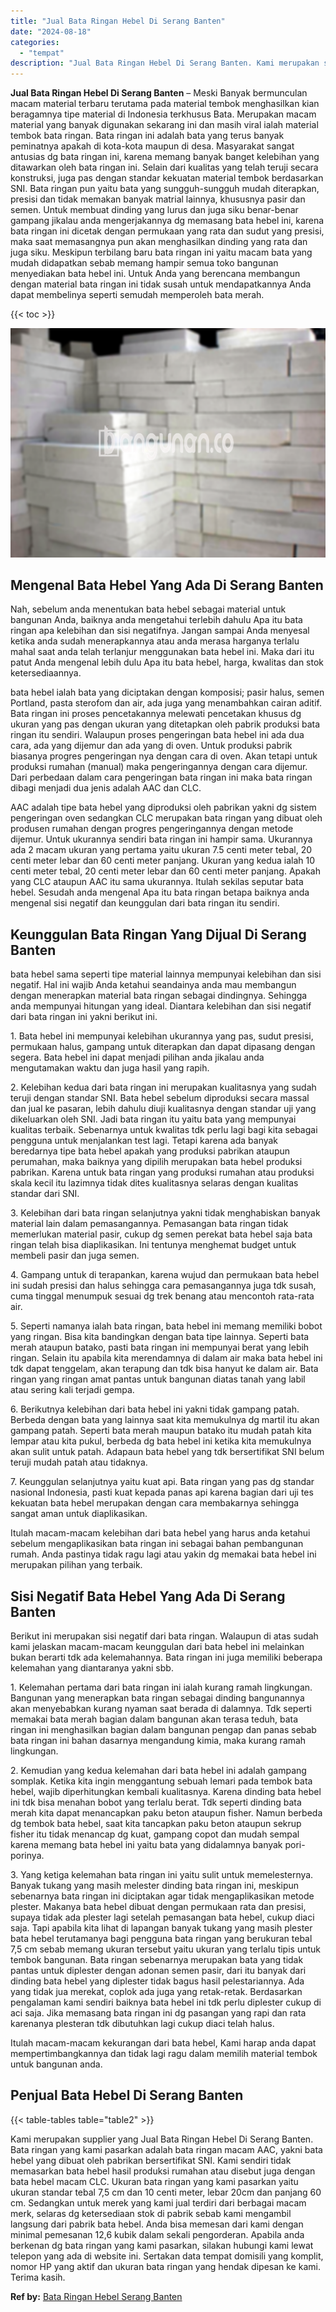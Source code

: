 ```yaml
---
title: "Jual Bata Ringan Hebel Di Serang Banten"
date: "2024-08-18"
categories: 
  - "tempat"
description: "Jual Bata Ringan Hebel Di Serang Banten. Kami merupakan supplier yang Jual Bata Ringan Hebel Di Serang Banten. Bata ringan yang kami pasarkan adalah bata rin..."
---
```


**Jual Bata Ringan Hebel Di Serang Banten** – Meski Banyak bermunculan macam material terbaru terutama pada material tembok menghasilkan kian beragamnya tipe material di Indonesia terkhusus Bata. Merupakan macam material yang banyak digunakan sekarang ini dan masih viral ialah material tembok bata ringan. Bata ringan ini adalah bata yang terus banyak peminatnya apakah di kota-kota maupun di desa. Masyarakat sangat antusias dg bata ringan ini, karena memang banyak banget kelebihan yang ditawarkan oleh bata ringan ini. Selain dari kualitas yang telah teruji secara konstruksi, juga pas dengan standar kekuatan material tembok berdasarkan SNI. Bata ringan pun yaitu bata yang sungguh-sungguh mudah diterapkan, presisi dan tidak memakan banyak matrial lainnya, khususnya pasir dan semen. Untuk membuat dinding yang lurus dan juga siku benar-benar gampang jikalau anda mengerjakannya dg memasang bata hebel ini, karena bata ringan ini dicetak dengan permukaan yang rata dan sudut yang presisi, maka saat memasangnya pun akan menghasilkan dinding yang rata dan juga siku. Meskipun terbilang baru bata ringan ini yaitu macam bata yang mudah didapatkan sebab memang hampir semua toko bangunan menyediakan bata hebel ini. Untuk Anda yang berencana membangun dengan material bata ringan ini tidak susah untuk mendapatkannya Anda dapat membelinya seperti semudah memperoleh bata merah.

{{< toc >}}

![Jual Bata Ringan Hebel Di Serang Banten](/images/jual-hebel-murah-06.png)

## Mengenal Bata Hebel Yang Ada Di Serang Banten

Nah, sebelum anda menentukan bata hebel sebagai material untuk bangunan Anda, baiknya anda mengetahui terlebih dahulu Apa itu bata ringan apa kelebihan dan sisi negatifnya. Jangan sampai Anda menyesal ketika anda sudah menerapkannya atau anda merasa harganya terlalu mahal saat anda telah terlanjur menggunakan bata hebel ini. Maka dari itu patut Anda mengenal lebih dulu Apa itu bata hebel, harga, kwalitas dan stok ketersediaannya.

bata hebel ialah bata yang diciptakan dengan komposisi; pasir halus, semen Portland, pasta sterofom dan air, ada juga yang menambahkan cairan aditif. Bata ringan ini proses pencetakannya melewati pencetakan khusus dg ukuran yang pas dengan ukuran yang ditetapkan oleh pabrik produksi bata ringan itu sendiri. Walaupun proses pengeringan bata hebel ini ada dua cara, ada yang dijemur dan ada yang di oven. Untuk produksi pabrik biasanya progres pengeringan nya dengan cara di oven. Akan tetapi untuk produksi rumahan (manual) maka pengeringannya dengan cara dijemur. Dari perbedaan dalam cara pengeringan bata ringan ini maka bata ringan dibagi menjadi dua jenis adalah AAC dan CLC.

AAC adalah tipe bata hebel yang diproduksi oleh pabrikan yakni dg sistem pengeringan oven sedangkan CLC merupakan bata ringan yang dibuat oleh produsen rumahan dengan progres pengeringannya dengan metode dijemur. Untuk ukurannya sendiri bata ringan ini hampir sama. Ukurannya ada 2 macam ukuran yang pertama yaitu ukuran 7.5 centi meter tebal, 20 centi meter lebar dan 60 centi meter panjang. Ukuran yang kedua ialah 10 centi meter tebal, 20 centi meter lebar dan 60 centi meter panjang. Apakah yang CLC ataupun AAC itu sama ukurannya. Itulah sekilas seputar bata hebel. Sesudah anda mengenal Apa itu bata ringan betapa baiknya anda mengenal sisi negatif dan keunggulan dari bata ringan itu sendiri.

## Keunggulan Bata Ringan Yang Dijual Di Serang Banten

bata hebel sama seperti tipe material lainnya mempunyai kelebihan dan sisi negatif. Hal ini wajib Anda ketahui seandainya anda mau membangun dengan menerapkan material bata ringan sebagai dindingnya. Sehingga anda mempunyai hitungan yang ideal. Diantara kelebihan dan sisi negatif dari bata ringan ini yakni berikut ini.

1\. Bata hebel ini mempunyai kelebihan ukurannya yang pas, sudut presisi, permukaan halus, gampang untuk diterapkan dan dapat dipasang dengan segera. Bata hebel ini dapat menjadi pilihan anda jikalau anda mengutamakan waktu dan juga hasil yang rapih.

2\. Kelebihan kedua dari bata ringan ini merupakan kualitasnya yang sudah teruji dengan standar SNI. Bata hebel sebelum diproduksi secara massal dan jual ke pasaran, lebih dahulu diuji kualitasnya dengan standar uji yang dikeluarkan oleh SNI. Jadi bata ringan itu yaitu bata yang mempunyai kualitas terbaik. Sebenarnya untuk kwalitas tdk perlu lagi bagi kita sebagai pengguna untuk menjalankan test lagi. Tetapi karena ada banyak beredarnya tipe bata hebel apakah yang produksi pabrikan ataupun perumahan, maka baiknya yang dipilih merupakan bata hebel produksi pabrikan. Karena untuk bata ringan yang produksi rumahan atau produksi skala kecil itu lazimnya tidak dites kualitasnya selaras dengan kualitas standar dari SNI.

3\. Kelebihan dari bata ringan selanjutnya yakni tidak menghabiskan banyak material lain dalam pemasangannya. Pemasangan bata ringan tidak memerlukan material pasir, cukup dg semen perekat bata hebel saja bata ringan telah bisa diaplikasikan. Ini tentunya menghemat budget untuk membeli pasir dan juga semen.

4\. Gampang untuk di terapankan, karena wujud dan permukaan bata hebel ini sudah presisi dan halus sehingga cara pemasangannya juga tdk susah, cuma tinggal menumpuk sesuai dg trek benang atau mencontoh rata-rata air.

5\. Seperti namanya ialah bata ringan, bata hebel ini memang memiliki bobot yang ringan. Bisa kita bandingkan dengan bata tipe lainnya. Seperti bata merah ataupun batako, pasti bata ringan ini mempunyai berat yang lebih ringan. Selain itu apabila kita merendamnya di dalam air maka bata hebel ini tdk dapat tenggelam, akan terapung dan tdk bisa hanyut ke dalam air. Bata ringan yang ringan amat pantas untuk bangunan diatas tanah yang labil atau sering kali terjadi gempa.

6\. Berikutnya kelebihan dari bata hebel ini yakni tidak gampang patah. Berbeda dengan bata yang lainnya saat kita memukulnya dg martil itu akan gampang patah. Seperti bata merah maupun batako itu mudah patah kita lempar atau kita pukul, berbeda dg bata hebel ini ketika kita memukulnya akan sulit untuk patah. Adapaun bata hebel yang tdk bersertifikat SNI belum teruji mudah patah atau tidaknya.

7\. Keunggulan selanjutnya yaitu kuat api. Bata ringan yang pas dg standar nasional Indonesia, pasti kuat kepada panas api karena bagian dari uji tes kekuatan bata hebel merupakan dengan cara membakarnya sehingga sangat aman untuk diaplikasikan.

Itulah macam-macam kelebihan dari bata hebel yang harus anda ketahui sebelum mengaplikasikan bata ringan ini sebagai bahan pembangunan rumah. Anda pastinya tidak ragu lagi atau yakin dg memakai bata hebel ini merupakan pilihan yang terbaik.

## Sisi Negatif Bata Hebel Yang Ada Di Serang Banten

Berikut ini merupakan sisi negatif dari bata ringan. Walaupun di atas sudah kami jelaskan macam-macam keunggulan dari bata hebel ini melainkan bukan berarti tdk ada kelemahannya. Bata ringan ini juga memiliki beberapa kelemahan yang diantaranya yakni sbb.

1\. Kelemahan pertama dari bata ringan ini ialah kurang ramah lingkungan. Bangunan yang menerapkan bata ringan sebagai dinding bangunannya akan menyebabkan kurang nyaman saat berada di dalamnya. Tdk seperti memakai bata merah bagian dalam bangunan akan terasa teduh, bata ringan ini menghasilkan bagian dalam bangunan pengap dan panas sebab bata ringan ini bahan dasarnya mengandung kimia, maka kurang ramah lingkungan.

2\. Kemudian yang kedua kelemahan dari bata hebel ini adalah gampang somplak. Ketika kita ingin menggantung sebuah lemari pada tembok bata hebel, wajib diperhitungkan kembali kualitasnya. Karena dinding bata hebel ini tdk bisa menahan bobot yang terlalu berat. Tdk seperti dinding bata merah kita dapat menancapkan paku beton ataupun fisher. Namun berbeda dg tembok bata hebel, saat kita tancapkan paku beton ataupun sekrup fisher itu tidak menancap dg kuat, gampang copot dan mudah sempal karena memang bata hebel ini yaitu bata yang didalamnya banyak pori-porinya.

3\. Yang ketiga kelemahan bata ringan ini yaitu sulit untuk memelesternya. Banyak tukang yang masih melester dinding bata ringan ini, meskipun sebenarnya bata ringan ini diciptakan agar tidak mengaplikasikan metode plester. Makanya bata hebel dibuat dengan permukaan rata dan presisi, supaya tidak ada plester lagi setelah pemasangan bata hebel, cukup diaci saja. Tapi apabila kita lihat di lapangan banyak tukang yang masih plester bata hebel terutamanya bagi pengguna bata ringan yang berukuran tebal 7,5 cm sebab memang ukuran tersebut yaitu ukuran yang terlalu tipis untuk tembok bangunan. Bata ringan sebenarnya merupakan bata yang tidak pantas untuk diplester dengan adonan semen pasir, dari itu banyak dari dinding bata hebel yang diplester tidak bagus hasil pelestariannya. Ada yang tidak jua merekat, coplok ada juga yang retak-retak. Berdasarkan pengalaman kami sendiri baiknya bata hebel ini tdk perlu diplester cukup di aci saja. Jika memasang bata ringan ini dg pasangan yang rapi dan rata karenanya plesteran tdk dibutuhkan lagi cukup diaci telah halus.

Itulah macam-macam kekurangan dari bata hebel, Kami harap anda dapat mempertimbangkannya dan tidak lagi ragu dalam memilih material tembok untuk bangunan anda.

## Penjual Bata Hebel Di Serang Banten

{{< table-tables table="table2" >}}

Kami merupakan supplier yang Jual Bata Ringan Hebel Di Serang Banten. Bata ringan yang kami pasarkan adalah bata ringan macam AAC, yakni bata hebel yang dibuat oleh pabrikan bersertifikat SNI. Kami sendiri tidak memasarkan bata hebel hasil produksi rumahan atau disebut juga dengan bata hebel macam CLC. Ukuran bata ringan yang kami pasarkan yaitu ukuran standar tebal 7,5 cm dan 10 centi meter, lebar 20cm dan panjang 60 cm. Sedangkan untuk merek yang kami jual terdiri dari berbagai macam merk, selaras dg ketersediaan stok di pabrik sebab kami mengambil langsung dari pabrik bata hebel. Anda bisa memesan dari kami dengan minimal pemesanan 12,6 kubik dalam sekali pengorderan. Apabila anda berkenan dg bata ringan yang kami pasarkan, silakan hubungi kami lewat telepon yang ada di website ini. Sertakan data tempat domisili yang komplit, nomor HP yang aktif dan ukuran bata ringan yang hendak dipesan ke kami. Terima kasih.

**Ref by:** [Bata Ringan Hebel Serang Banten](https://id.wikipedia.org/wiki/Bata)

